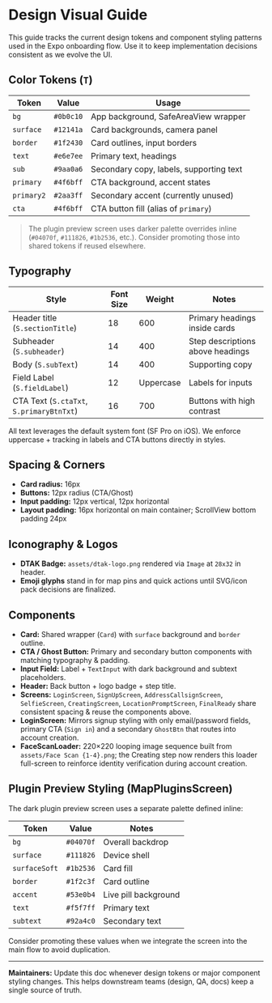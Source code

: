 # Design Visual Guide

This guide tracks the current design tokens and component styling patterns used in the Expo onboarding flow. Use it to keep implementation decisions consistent as we evolve the UI.

## Color Tokens (`T`)

| Token | Value | Usage |
|-------|-------|-------|
| `bg` | `#0b0c10` | App background, SafeAreaView wrapper |
| `surface` | `#12141a` | Card backgrounds, camera panel |
| `border` | `#1f2430` | Card outlines, input borders |
| `text` | `#e6e7ee` | Primary text, headings |
| `sub` | `#9aa0a6` | Secondary copy, labels, supporting text |
| `primary` | `#4f6bff` | CTA background, accent states |
| `primary2` | `#2aa3ff` | Secondary accent (currently unused) |
| `cta` | `#4f6bff` | CTA button fill (alias of `primary`) |

> The plugin preview screen uses darker palette overrides inline (`#04070f`, `#111826`, `#1b2536`, etc.). Consider promoting those into shared tokens if reused elsewhere.

## Typography

| Style | Font Size | Weight | Notes |
|-------|-----------|--------|-------|
| Header title (`S.sectionTitle`) | 18 | 600 | Primary headings inside cards |
| Subheader (`S.subheader`) | 14 | 400 | Step descriptions above headings |
| Body (`S.subText`) | 14 | 400 | Supporting copy |
| Field Label (`S.fieldLabel`) | 12 | Uppercase | Labels for inputs |
| CTA Text (`S.ctaTxt`, `S.primaryBtnTxt`) | 16 | 700 | Buttons with high contrast |

All text leverages the default system font (SF Pro on iOS). We enforce uppercase + tracking in labels and CTA buttons directly in styles.

## Spacing & Corners

- **Card radius:** 16px
- **Buttons:** 12px radius (CTA/Ghost)
- **Input padding:** 12px vertical, 12px horizontal
- **Layout padding:** 16px horizontal on main container; ScrollView bottom padding 24px

## Iconography & Logos

- **DTAK Badge:** `assets/dtak-logo.png` rendered via `Image` at `28x32` in header.
- **Emoji glyphs** stand in for map pins and quick actions until SVG/icon pack decisions are finalized.

## Components

- **Card:** Shared wrapper (`Card`) with `surface` background and `border` outline.
- **CTA / Ghost Button:** Primary and secondary button components with matching typography & padding.
- **Input Field:** Label + `TextInput` with dark background and subtext placeholders.
- **Header:** Back button + logo badge + step title.
- **Screens:** `LoginScreen`, `SignUpScreen`, `AddressCallsignScreen`, `SelfieScreen`, `CreatingScreen`, `LocationPromptScreen`, `FinalReady` share consistent spacing & reuse the components above.
- **LoginScreen:** Mirrors signup styling with only email/password fields, primary CTA (`Sign in`) and a secondary `GhostBtn` that routes into account creation.
- **FaceScanLoader:** 220×220 looping image sequence built from `assets/Face Scan {1-4}.png`; the Creating step now renders this loader full-screen to reinforce identity verification during account creation.

## Plugin Preview Styling (MapPluginsScreen)

The dark plugin preview screen uses a separate palette defined inline:

| Token | Value | Notes |
|-------|-------|-------|
| `bg` | `#04070f` | Overall backdrop |
| `surface` | `#111826` | Device shell |
| `surfaceSoft` | `#1b2536` | Card fill |
| `border` | `#1f2c3f` | Card outline |
| `accent` | `#53e0b4` | Live pill background |
| `text` | `#f5f7ff` | Primary text |
| `subtext` | `#92a4c0` | Secondary text |

Consider promoting these values when we integrate the screen into the main flow to avoid duplication.

---

**Maintainers:** Update this doc whenever design tokens or major component styling changes. This helps downstream teams (design, QA, docs) keep a single source of truth.
